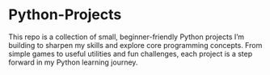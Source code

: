 # Python-Projects
This repo is a collection of small, beginner-friendly Python projects I’m building to sharpen my skills and explore core programming concepts. From simple games to useful utilities and fun challenges, each project is a step forward in my Python learning journey.
